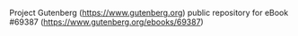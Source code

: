 Project Gutenberg (https://www.gutenberg.org) public repository for
eBook #69387 (https://www.gutenberg.org/ebooks/69387)
